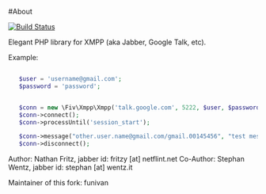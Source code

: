 #About

[![Build Status](https://travis-ci.org/funivan/xmpp.svg?branch=master)](https://travis-ci.org/funivan/xmpp)

Elegant PHP library for XMPP (aka Jabber, Google Talk, etc).

Example:

```php

   $user = 'username@gmail.com';
   $password = 'password';


   $conn = new \Fiv\Xmpp\Xmpp('talk.google.com', 5222, $user, $password, 'xmpphp', 'gmail.com', true, \Fiv\Xmpp\Log::LEVEL_INFO);
   $conn->connect();
   $conn->processUntil('session_start');

   $conn->message("other.user.name@gmail.com/gmail.00145456", "test message");
   $conn->disconnect();

```


Author: Nathan Fritz, jabber id: fritzy [at] netflint.net
Co-Author: Stephan Wentz, jabber id: stephan [at] wentz.it

Maintainer of this fork: funivan

